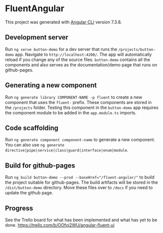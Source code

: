 # FluentAngular

This project was generated with [Angular CLI](https://github.com/angular/angular-cli) version 7.3.8.

## Development server

Run `ng serve button-demo` for a dev server that runs the `/projects/button-demo` app. Navigate to `http://localhost:4200/`. The app will automatically reload if you change any of the source files.
`button-demo` contains all the components and also serves as the documentation/demo page that runs on github-pages.

## Generating a new component

Run `ng generate library COMPONENT-NAME -p fluent` to create a new component that uses the `fluent-` prefix. These components are stored in the `/projects` folder.
Testing this component in the `button-demo` app requires the component module to be added in the `app.module.ts` imports.

## Code scaffolding

Run `ng generate component component-name` to generate a new component. You can also use `ng generate directive|pipe|service|class|guard|interface|enum|module`.

## Build for github-pages

Run `ng build button-demo --prod --baseHref="/fluent-angular/"` to build the project suitable for github-pages. The build artifacts will be stored in the `/dist/button-demo` directory.
Move these files over to `/docs` if you need to update the github page.

## Progress



See the Trello board for what has been implemented and what has yet to be done.
https://trello.com/b/OOfoj2WU/angular-fluent-ui
